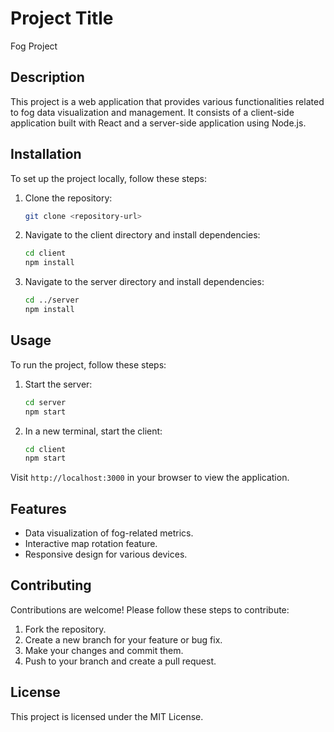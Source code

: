 # Project Title
Fog Project

## Description
This project is a web application that provides various functionalities related to fog data visualization and management. It consists of a client-side application built with React and a server-side application using Node.js.

## Installation
To set up the project locally, follow these steps:

1. Clone the repository:
   ```bash
   git clone <repository-url>
   ```
2. Navigate to the client directory and install dependencies:
   ```bash
   cd client
   npm install
   ```
3. Navigate to the server directory and install dependencies:
   ```bash
   cd ../server
   npm install
   ```

## Usage
To run the project, follow these steps:

1. Start the server:
   ```bash
   cd server
   npm start
   ```
2. In a new terminal, start the client:
   ```bash
   cd client
   npm start
   ```

Visit `http://localhost:3000` in your browser to view the application.

## Features
- Data visualization of fog-related metrics.
- Interactive map rotation feature.
- Responsive design for various devices.

## Contributing
Contributions are welcome! Please follow these steps to contribute:

1. Fork the repository.
2. Create a new branch for your feature or bug fix.
3. Make your changes and commit them.
4. Push to your branch and create a pull request.

## License
This project is licensed under the MIT License.
